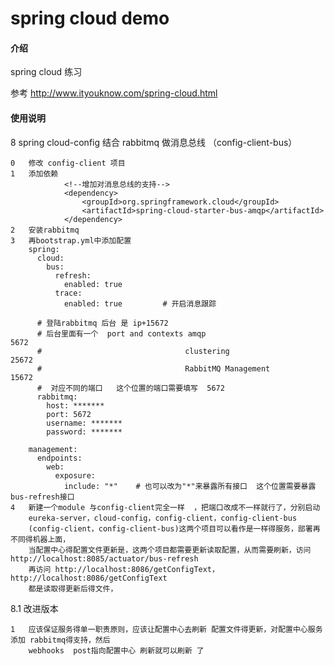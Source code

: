 # spring cloud demo

#### 介绍
spring cloud 练习

参考    http://www.ityouknow.com/spring-cloud.html

#### 使用说明

8   spring cloud-config 结合 rabbitmq 做消息总线  （config-client-bus）
    
    0   修改 config-client 项目
    1   添加依赖
                <!--增加对消息总线的支持-->
                <dependency>
                    <groupId>org.springframework.cloud</groupId>
                    <artifactId>spring-cloud-starter-bus-amqp</artifactId>
                </dependency>
    2   安装rabbitmq
    3   再bootstrap.yml中添加配置
        spring:
          cloud:
            bus:
              refresh:
                enabled: true         
              trace:
                enabled: true         # 开启消息跟踪
        
          # 登陆rabbitmq 后台 是 ip+15672
          # 后台里面有一个  port and contexts amqp                       5672
          #                                clustering                 25672
          #                                RabbitMQ Management        15672
          #  对应不同的端口   这个位置的端口需要填写  5672
          rabbitmq:
            host: *******
            port: 5672
            username: *******
            password: *******

        management:
          endpoints:
            web:
              exposure:
                include: "*"    # 也可以改为"*"来暴露所有接口  这个位置需要暴露 bus-refresh接口
    4   新建一个module 与config-client完全一样  ，把端口改成不一样就行了，分别启动
        eureka-server，cloud-config，config-client，config-client-bus
        (config-client，config-client-bus)这两个项目可以看作是一样得服务，部署再不同得机器上面，
        当配置中心得配置文件更新是，这两个项目都需要更新读取配置，从而需要刷新，访问  http://localhost:8085/actuator/bus-refresh
        再访问 http://localhost:8086/getConfigText，http://localhost:8086/getConfigText
        都是读取得更新后得文件，
    
  8.1   改进版本
    
    1   应该保证服务得单一职责原则，应该让配置中心去刷新 配置文件得更新，对配置中心服务添加 rabbitmq得支持，然后
        webhooks  post指向配置中心 刷新就可以刷新 了
        
    
 
    